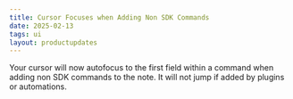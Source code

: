 ```yaml
---
title: Cursor Focuses when Adding Non SDK Commands
date: 2025-02-13
tags: ui
layout: productupdates
---
```

Your cursor will now autofocus to the first field within a command when adding non SDK commands to the note. It will not jump if added by plugins or automations. 
